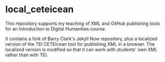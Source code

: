 # local_ceteicean
This repository supports my teaching of XML and GitHub publishing tools for an Introduction to Digital Humanities course.

It contains a fork of Barry Clark's Jekyll Now repository, plus a localized version of the TEI CETEIcean tool for publishing XML in a browser. The localized version is modified so that it can work with students' own XML rather than with TEI.
